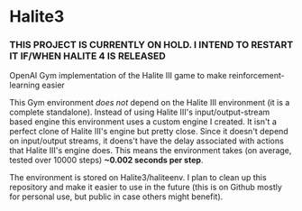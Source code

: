 # Halite3

### THIS PROJECT IS CURRENTLY ON HOLD. I INTEND TO RESTART IT IF/WHEN HALITE 4 IS RELEASED
OpenAI Gym implementation of the Halite III game to make reinforcement-learning easier

This Gym environment _does not_ depend on the Halite III environment (it is a complete standalone). Instead of using Halite III's input/output-stream based engine this environment uses a custom engine I created. It isn't a perfect clone of Halite III's engine but pretty close. Since it doesn't depend on input/output streams, it doens't have the delay associated with actions that Halite III's engine does. This means the environment takes (on average, tested over 10000 steps) __~0.002 seconds per step__.

The environment is stored on Halite3/haliteenv. I plan to clean up this repository and make it easier to use in the future (this is on Github mostly for personal use, but public in case others might benefit).
